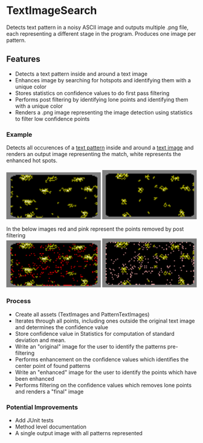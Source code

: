 # TextImageSearch

Detects text pattern in a noisy ASCII image and outputs multiple .png file, each representing a different stage in the program. Produces one image per pattern.

## Features
- Detects a text pattern inside and around a text image
- Enhances image by searching for hotspots and identifying them with a unique color
- Stores statistics on confidence values to do first pass filtering
- Performs post filtering by identifying lone points and identifying them with a unique color
- Renders a .png image representing the image detection using statistics to filter low confidence points

### Example
Detects all occurences of a [text pattern](src/main/resources/pattern1.txt) inside and around a [text image](src/main/resources/image.txt) and renders an output image representing the match, white represents the enhanced hot spots.
<br><br><img src="doc/pattern1_final_clean.png" width="250"/>   <img src="doc/pattern2_final_clean.png" width="250"/>

In the below images red and pink represent the points removed by post filtering
<br><img src="doc/pattern1_final.png" width="250"/>   <img src="doc/pattern2_final.png" width="250"/>

### Process
* Create all assets (TextImages and PatternTextImages)
* Iterates through all points, including ones outside the original text image and determines the confidence value
* Store confidence value in Statistics for computation of standard deviation and mean.
* Write an "original" image for the user to identify the patterns pre-filtering
* Performs enhancement on the confidence values which identifies the center point of found patterns
* Write an "enhanced" image for the user to identify the points which have been enhanced
* Performs filtering on the confidence values which removes lone points and renders a "final" image


### Potential Improvements
- Add JUnit tests
- Method level documentation
- A single output image with all patterns represented
